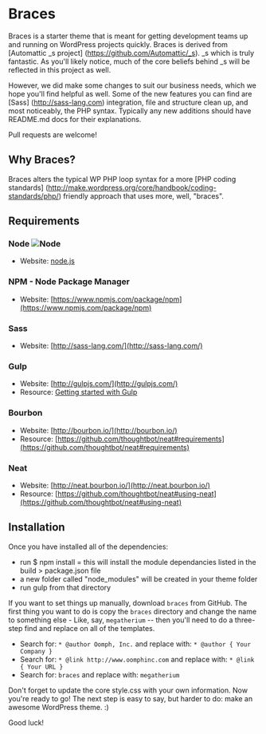 # Braces

Braces is a starter theme that is meant for getting development teams up and running on WordPress projects quickly. Braces is derived from [Automattic _s project] (https://github.com/Automattic/_s). _s which is truly fantastic. As you'll likely notice, much of the core beliefs behind _s will be reflected in this project as well.

However, we did make some changes to suit our business needs, which we hope you'll find helpful as well. Some of the new features you can find are [Sass] (http://sass-lang.com) integration, file and structure clean up, and most noticeably, the PHP syntax. Typically any new additions should have README.md docs for their explanations.

Pull requests are welcome!

## Why Braces?

Braces alters the typical WP PHP loop syntax for a more [PHP coding standards] (http://make.wordpress.org/core/handbook/coding-standards/php/) friendly approach that uses more, well, "braces".

## Requirements

### Node ![Node](https://img.shields.io/badge/Node-v??+-red.svg?style=flat-square "Node")
- Website: [node.js](http://nodejs.org)

### NPM - Node Package Manager
- Website: [https://www.npmjs.com/package/npm](https://www.npmjs.com/package/npm)

### Sass
- Website: [http://sass-lang.com/](http://sass-lang.com/)

### Gulp
- Website: [http://gulpjs.com/](http://gulpjs.com/)
- Resource: [Getting started with Gulp](travismaynard.com/writing/getting-started-with-gulp)

### Bourbon
- Website: [http://bourbon.io/](http://bourbon.io/)
- Resource: [https://github.com/thoughtbot/neat#requirements](https://github.com/thoughtbot/neat#requirements)

### Neat
- Website: [http://neat.bourbon.io/](http://neat.bourbon.io/)
- Resource: [https://github.com/thoughtbot/neat#using-neat](https://github.com/thoughtbot/neat#using-neat)

## Installation

Once you have installed all of the dependencies:
* run $ npm install = this will install the module dependancies listed in the build > package.json file
* a new folder called "node_modules" will be created in your theme folder
* run gulp from that directory

If you want to set things up manually, download `braces` from GitHub. The first thing you want to do is copy the `braces` directory and change the name to something else - Like, say, `megatherium` -- then you'll need to do a three-step find and replace on all of the templates.

* Search for: `* @author Oomph, Inc.` and replace with: `* @author { Your Company }`
* Search for: `* @link http://www.oomphinc.com` and replace with: `* @link { Your URL }`
* Search for: `braces` and replace with: `megatherium`

Don't forget to update the core style.css with your own information.
Now you're ready to go! The next step is easy to say, but harder to do: make an awesome WordPress theme. :)

Good luck!
